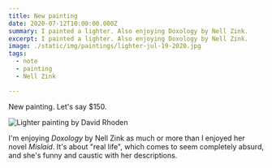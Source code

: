 ```yaml
---
title: New painting
date: 2020-07-12T10:00:00.000Z
summary: I painted a lighter. Also enjoying Doxology by Nell Zink.
excerpt: I painted a lighter. Also enjoying Doxology by Nell Zink.
image: ./static/img/paintings/lighter-jul-19-2020.jpg
tags:
  - note 
  - painting
  - Nell Zink

---
```


New painting. Let's say $150.

![Lighter painting by David Rhoden](/static/img/paintings/lighter-jul-19-2020.jpg "Lighter painting by David Rhoden")

I'm enjoying _Doxology_ by Nell Zink as much or more than I enjoyed her novel _Mislaid_. It's about "real life", which comes to seem completely absurd, and she's funny and caustic with her descriptions.